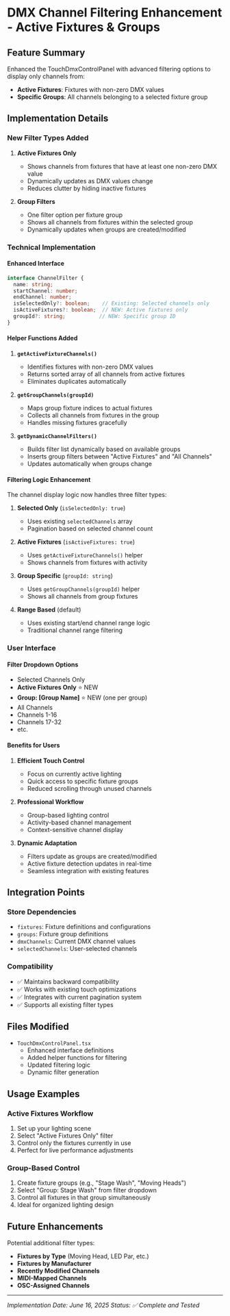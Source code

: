 # DMX Channel Filtering Enhancement - Active Fixtures & Groups

## Feature Summary
Enhanced the TouchDmxControlPanel with advanced filtering options to display only channels from:
- **Active Fixtures**: Fixtures with non-zero DMX values 
- **Specific Groups**: All channels belonging to a selected fixture group

## Implementation Details

### New Filter Types Added

1. **Active Fixtures Only**
   - Shows channels from fixtures that have at least one non-zero DMX value
   - Dynamically updates as DMX values change
   - Reduces clutter by hiding inactive fixtures

2. **Group Filters**
   - One filter option per fixture group
   - Shows all channels from fixtures within the selected group
   - Dynamically updates when groups are created/modified

### Technical Implementation

#### Enhanced Interface
```typescript
interface ChannelFilter {
  name: string;
  startChannel: number;
  endChannel: number;
  isSelectedOnly?: boolean;    // Existing: Selected channels only
  isActiveFixtures?: boolean;  // NEW: Active fixtures only
  groupId?: string;           // NEW: Specific group ID
}
```

#### Helper Functions Added

1. **`getActiveFixtureChannels()`**
   - Identifies fixtures with non-zero DMX values
   - Returns sorted array of all channels from active fixtures
   - Eliminates duplicates automatically

2. **`getGroupChannels(groupId)`**
   - Maps group fixture indices to actual fixtures
   - Collects all channels from fixtures in the group
   - Handles missing fixtures gracefully

3. **`getDynamicChannelFilters()`**
   - Builds filter list dynamically based on available groups
   - Inserts group filters between "Active Fixtures" and "All Channels"
   - Updates automatically when groups change

#### Filtering Logic Enhancement

The channel display logic now handles three filter types:

1. **Selected Only** (`isSelectedOnly: true`)
   - Uses existing `selectedChannels` array
   - Pagination based on selected channel count

2. **Active Fixtures** (`isActiveFixtures: true`)
   - Uses `getActiveFixtureChannels()` helper
   - Shows channels from fixtures with activity

3. **Group Specific** (`groupId: string`)
   - Uses `getGroupChannels(groupId)` helper  
   - Shows all channels from group fixtures

4. **Range Based** (default)
   - Uses existing start/end channel range logic
   - Traditional channel range filtering

### User Interface

#### Filter Dropdown Options
- Selected Channels Only
- **Active Fixtures Only** ⭐ NEW
- **Group: [Group Name]** ⭐ NEW (one per group)
- All Channels  
- Channels 1-16
- Channels 17-32
- etc.

#### Benefits for Users

1. **Efficient Touch Control**
   - Focus on currently active lighting
   - Quick access to specific fixture groups
   - Reduced scrolling through unused channels

2. **Professional Workflow**
   - Group-based lighting control
   - Activity-based channel management
   - Context-sensitive channel display

3. **Dynamic Adaptation**
   - Filters update as groups are created/modified
   - Active fixture detection updates in real-time
   - Seamless integration with existing features

## Integration Points

### Store Dependencies
- `fixtures`: Fixture definitions and configurations
- `groups`: Fixture group definitions  
- `dmxChannels`: Current DMX channel values
- `selectedChannels`: User-selected channels

### Compatibility
- ✅ Maintains backward compatibility
- ✅ Works with existing touch optimizations
- ✅ Integrates with current pagination system
- ✅ Supports all existing filter types

## Files Modified

- `TouchDmxControlPanel.tsx`
  - Enhanced interface definitions
  - Added helper functions for filtering
  - Updated filtering logic
  - Dynamic filter generation

## Usage Examples

### Active Fixtures Workflow
1. Set up your lighting scene
2. Select "Active Fixtures Only" filter
3. Control only the fixtures currently in use
4. Perfect for live performance adjustments

### Group-Based Control
1. Create fixture groups (e.g., "Stage Wash", "Moving Heads")
2. Select "Group: Stage Wash" from filter dropdown
3. Control all fixtures in that group simultaneously
4. Ideal for organized lighting design

## Future Enhancements

Potential additional filter types:
- **Fixtures by Type** (Moving Head, LED Par, etc.)
- **Fixtures by Manufacturer**
- **Recently Modified Channels**
- **MIDI-Mapped Channels**
- **OSC-Assigned Channels**

---

*Implementation Date: June 16, 2025*
*Status: ✅ Complete and Tested*
